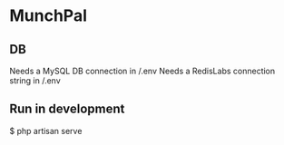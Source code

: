 # MunchPal

## DB

Needs a MySQL DB connection in /.env
Needs a RedisLabs connection string in /.env

## Run in development

$ php artisan serve